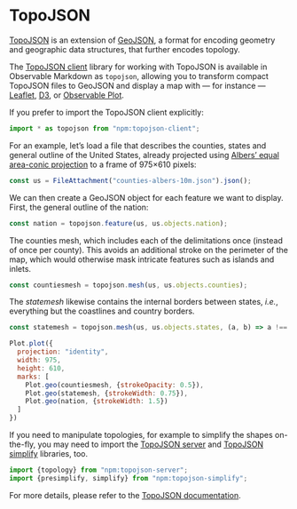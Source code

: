 # TopoJSON

[TopoJSON](https://github.com/topojson/topojson) is an extension of [GeoJSON](https://geojson.org/), a format for encoding geometry and geographic data structures, that further encodes topology.

The [TopoJSON client](https://github.com/topojson/topojson-client) library for working with TopoJSON is available in Observable Markdown as `topojson`, allowing you to transform compact TopoJSON files to GeoJSON and display a map with — for instance — [Leaflet](leaflet), [D3](d3), or [Observable Plot](plot).

If you prefer to import the TopoJSON client explicitly:

```js echo run=false
import * as topojson from "npm:topojson-client";
```

For an example, let’s load a file that describes the counties, states and general outline of the United States, already projected using [Albers’ equal area-conic projection](https://d3js.org/d3-geo/conic#geoAlbersUsa) to a frame of 975&times;610 pixels:

```js echo
const us = FileAttachment("counties-albers-10m.json").json();
```

We can then create a GeoJSON object for each feature we want to display. First, the general outline of the nation:

```js echo
const nation = topojson.feature(us, us.objects.nation);
```

The counties mesh, which includes each of the delimitations once (instead of once per county). This avoids an additional stroke on the perimeter of the map, which would otherwise mask intricate features such as islands and inlets.

```js echo
const countiesmesh = topojson.mesh(us, us.objects.counties);
```

The _statemesh_ likewise contains the internal borders between states, _i.e._, everything but the coastlines and country borders.

```js echo
const statemesh = topojson.mesh(us, us.objects.states, (a, b) => a !== b)
```

```js echo
Plot.plot({
  projection: "identity",
  width: 975,
  height: 610,
  marks: [
    Plot.geo(countiesmesh, {strokeOpacity: 0.5}),
    Plot.geo(statemesh, {strokeWidth: 0.75}),
    Plot.geo(nation, {strokeWidth: 1.5})
  ]
})
```

If you need to manipulate topologies, for example to simplify the shapes on-the-fly, you may need to import the [TopoJSON server](https://github.com/topojson/topojson-server) and [TopoJSON simplify](https://github.com/topojson/topojson-simplify) libraries, too.

```js echo run=false
import {topology} from "npm:topojson-server";
import {presimplify, simplify} from "npm:topojson-simplify";
```

For more details, please refer to the [TopoJSON documentation](https://github.com/topojson).

